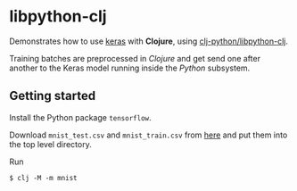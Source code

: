 # libpython-clj

Demonstrates how to use [keras](https://keras.io/) with **Clojure**, using [clj-python/libpython-clj](https://github.com/clj-python/libpython-clj).

Training batches are preprocessed in *Clojure* and get send one after another
to the Keras model running inside the *Python* subsystem.

## Getting started

Install the Python package `tensorflow`.

Download `mnist_test.csv` and `mnist_train.csv` from [here](https://pjreddie.com/projects/mnist-in-csv/) and put them into the top level directory.

Run

    $ clj -M -m mnist